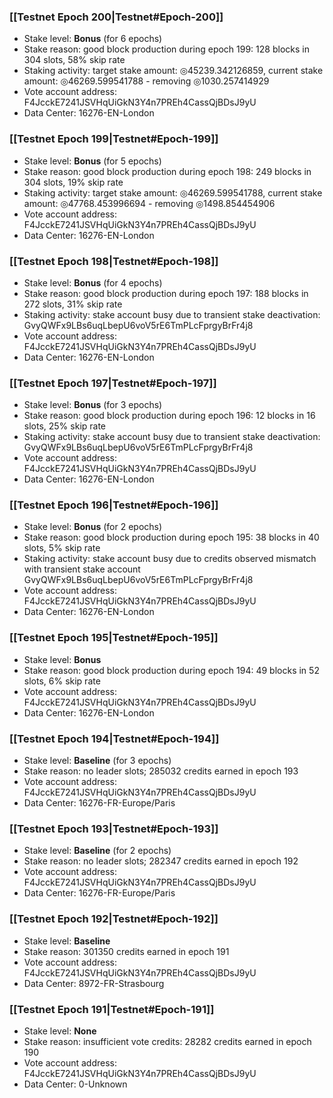 ### [[Testnet Epoch 200|Testnet#Epoch-200]]
* Stake level: **Bonus** (for 6 epochs)
* Stake reason: good block production during epoch 199: 128 blocks in 304 slots, 58% skip rate
* Staking activity: target stake amount: ◎45239.342126859, current stake amount: ◎46269.599541788 - removing ◎1030.257414929
* Vote account address: F4JcckE7241JSVHqUiGkN3Y4n7PREh4CassQjBDsJ9yU
* Data Center: 16276-EN-London
### [[Testnet Epoch 199|Testnet#Epoch-199]]
* Stake level: **Bonus** (for 5 epochs)
* Stake reason: good block production during epoch 198: 249 blocks in 304 slots, 19% skip rate
* Staking activity: target stake amount: ◎46269.599541788, current stake amount: ◎47768.453996694 - removing ◎1498.854454906
* Vote account address: F4JcckE7241JSVHqUiGkN3Y4n7PREh4CassQjBDsJ9yU
* Data Center: 16276-EN-London
### [[Testnet Epoch 198|Testnet#Epoch-198]]
* Stake level: **Bonus** (for 4 epochs)
* Stake reason: good block production during epoch 197: 188 blocks in 272 slots, 31% skip rate
* Staking activity: stake account busy due to transient stake deactivation: GvyQWFx9LBs6uqLbepU6voV5rE6TmPLcFprgyBrFr4j8
* Vote account address: F4JcckE7241JSVHqUiGkN3Y4n7PREh4CassQjBDsJ9yU
* Data Center: 16276-EN-London
### [[Testnet Epoch 197|Testnet#Epoch-197]]
* Stake level: **Bonus** (for 3 epochs)
* Stake reason: good block production during epoch 196: 12 blocks in 16 slots, 25% skip rate
* Staking activity: stake account busy due to transient stake deactivation: GvyQWFx9LBs6uqLbepU6voV5rE6TmPLcFprgyBrFr4j8
* Vote account address: F4JcckE7241JSVHqUiGkN3Y4n7PREh4CassQjBDsJ9yU
* Data Center: 16276-EN-London
### [[Testnet Epoch 196|Testnet#Epoch-196]]
* Stake level: **Bonus** (for 2 epochs)
* Stake reason: good block production during epoch 195: 38 blocks in 40 slots, 5% skip rate
* Staking activity: stake account busy due to credits observed mismatch with transient stake account GvyQWFx9LBs6uqLbepU6voV5rE6TmPLcFprgyBrFr4j8
* Vote account address: F4JcckE7241JSVHqUiGkN3Y4n7PREh4CassQjBDsJ9yU
* Data Center: 16276-EN-London
### [[Testnet Epoch 195|Testnet#Epoch-195]]
* Stake level: **Bonus**
* Stake reason: good block production during epoch 194: 49 blocks in 52 slots, 6% skip rate
* Vote account address: F4JcckE7241JSVHqUiGkN3Y4n7PREh4CassQjBDsJ9yU
* Data Center: 16276-EN-London
### [[Testnet Epoch 194|Testnet#Epoch-194]]
* Stake level: **Baseline** (for 3 epochs)
* Stake reason: no leader slots; 285032 credits earned in epoch 193
* Vote account address: F4JcckE7241JSVHqUiGkN3Y4n7PREh4CassQjBDsJ9yU
* Data Center: 16276-FR-Europe/Paris
### [[Testnet Epoch 193|Testnet#Epoch-193]]
* Stake level: **Baseline** (for 2 epochs)
* Stake reason: no leader slots; 282347 credits earned in epoch 192
* Vote account address: F4JcckE7241JSVHqUiGkN3Y4n7PREh4CassQjBDsJ9yU
* Data Center: 16276-FR-Europe/Paris
### [[Testnet Epoch 192|Testnet#Epoch-192]]
* Stake level: **Baseline**
* Stake reason: 301350 credits earned in epoch 191
* Vote account address: F4JcckE7241JSVHqUiGkN3Y4n7PREh4CassQjBDsJ9yU
* Data Center: 8972-FR-Strasbourg
### [[Testnet Epoch 191|Testnet#Epoch-191]]
* Stake level: **None**
* Stake reason: insufficient vote credits: 28282 credits earned in epoch 190
* Vote account address: F4JcckE7241JSVHqUiGkN3Y4n7PREh4CassQjBDsJ9yU
* Data Center: 0-Unknown